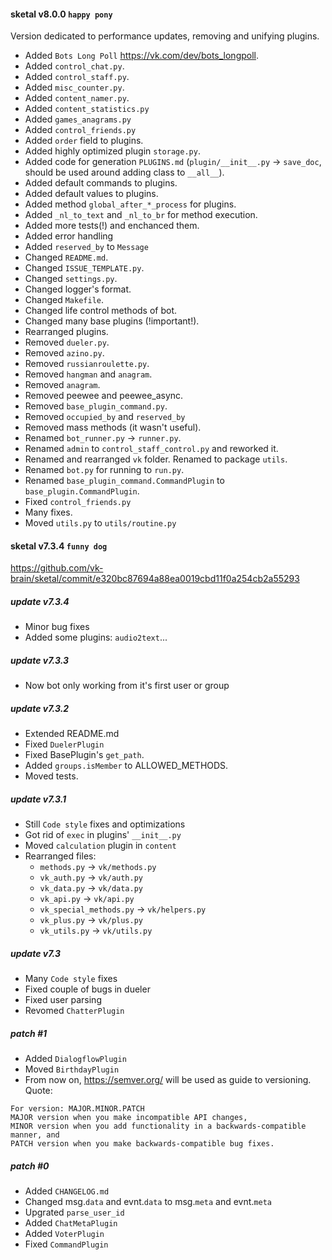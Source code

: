 #### sketal v8.0.0 `happy pony`
Version dedicated to performance updates, removing and unifying plugins.
- Added `Bots Long Poll` https://vk.com/dev/bots_longpoll.
- Added `control_chat.py`.
- Added `control_staff.py`.
- Added `misc_counter.py`.
- Added `content_namer.py`.
- Added `content_statistics.py`
- Added `games_anagrams.py`
- Added `control_friends.py`
- Added `order` field to plugins.
- Added highly optimized plugin `storage.py`.
- Added code for generation `PLUGINS.md` (`plugin/__init__.py` -> `save_doc`, should be used around adding class to `__all__`).
- Added default commands to plugins.
- Added default values to plugins.
- Added method `global_after_*_process` for plugins.
- Added `_nl_to_text` and `_nl_to_br` for method execution.
- Added more tests(!) and enchanced them.
- Added error handling
- Added `reserved_by` to `Message`
- Changed `README.md`.
- Changed `ISSUE_TEMPLATE.py`.
- Changed `settings.py`.
- Changed logger's format.
- Changed `Makefile`.
- Changed life control methods of bot.
- Changed many base plugins (!important!).
- Rearranged plugins.
- Removed `dueler.py`.
- Removed `azino.py`.
- Removed `russianroulette.py`.
- Removed `hangman` and `anagram`.
- Removed `anagram`.
- Removed peewee and peewee_async.
- Removed `base_plugin_command.py`.
- Removed `occupied_by` and `reserved_by`
- Removed mass methods (it wasn't useful).
- Renamed `bot_runner.py` -> `runner.py`.
- Renamed `admin` to `control_staff_control.py` and reworked it.
- Renamed and rearranged `vk` folder. Renamed to package `utils`.
- Renamed `bot.py` for running to `run.py`.
- Renamed `base_plugin_command.CommandPlugin` to `base_plugin.CommandPlugin`.
- Fixed `control_friends.py`
- Many fixes.
- Moved `utils.py` to `utils/routine.py`

#### sketal v7.3.4 `funny dog`
https://github.com/vk-brain/sketal/commit/e320bc87694a88ea0019cbd11f0a254cb2a55293

##### update v7.3.4
- Minor bug fixes
- Added some plugins: `audio2text`...

##### update v7.3.3
- Now bot only working from it's first user or group

##### update v7.3.2
- Extended README.md
- Fixed `DuelerPlugin`
- Fixed BasePlugin's `get_path`.
- Added `groups.isMember` to ALLOWED_METHODS.
- Moved tests.

##### update v7.3.1
- Still `Code style` fixes and optimizations
- Got rid of `exec` in plugins' `__init__.py`
- Moved `calculation` plugin in `content`
- Rearranged files:
  - `methods.py` -> `vk/methods.py`
  - `vk_auth.py` -> `vk/auth.py`
  - `vk_data.py` -> `vk/data.py`
  - `vk_api.py` -> `vk/api.py`
  - `vk_special_methods.py` -> `vk/helpers.py`
  - `vk_plus.py` -> `vk/plus.py`
  - `vk_utils.py` -> `vk/utils.py`

##### update v7.3
- Many `Code style` fixes
- Fixed couple of bugs in dueler
- Fixed user parsing
- Revomed `ChatterPlugin`

##### patch #1
- Added `DialogflowPlugin`
- Moved `BirthdayPlugin`
- From now on, https://semver.org/ will be used as guide to versioning. Quote:
```
For version: MAJOR.MINOR.PATCH
MAJOR version when you make incompatible API changes,
MINOR version when you add functionality in a backwards-compatible manner, and
PATCH version when you make backwards-compatible bug fixes.
```

##### patch #0
- Added `CHANGELOG.md`
- Changed msg.`data` and evnt.`data` to msg.`meta` and evnt.`meta`
- Upgrated `parse_user_id`
- Added `ChatMetaPlugin`
- Added `VoterPlugin`
- Fixed `CommandPlugin`
